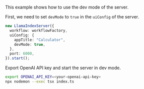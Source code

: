 This example shows how to use the dev mode of the server.

First, we need to set `devMode` to `true` in the `uiConfig` of the server.

```ts
new LlamaIndexServer({
  workflow: workflowFactory,
  uiConfig: {
    appTitle: "Calculator",
    devMode: true,
  },
  port: 6000,
}).start();
```

Export OpenAI API key and start the server in dev mode.

```bash
export OPENAI_API_KEY=<your-openai-api-key>
npx nodemon --exec tsx index.ts
```
